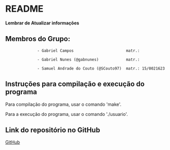 # README
**Lembrar de Atualizar informações**
## Membros do Grupo: 
				  
				  - Gabriel Campos                       matr.:
				  
				  - Gabriel Nunes (@gabnunes)            matr.:
				  
				  - Samuel Andrade do Couto (@SCouto97)  matr.: 15/0021623

## Instruções para compilação e execução do programa

Para compilação do programa, usar o comando 'make'.

Para a execução do programa, usar o comando './usuario'.

## Link do repositório no GitHub

[GitHub](https://github.com/SCouto97/trabalho-tp2)
